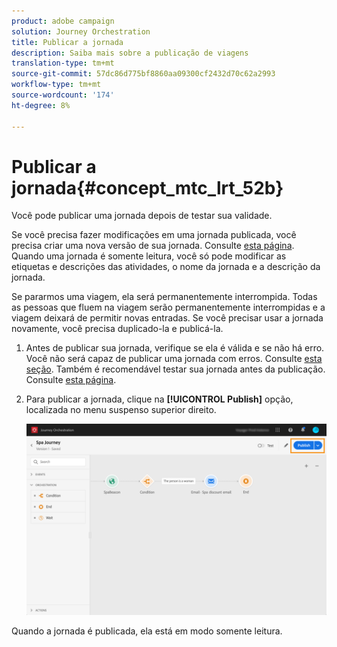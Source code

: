 ```yaml
---
product: adobe campaign
solution: Journey Orchestration
title: Publicar a jornada
description: Saiba mais sobre a publicação de viagens
translation-type: tm+mt
source-git-commit: 57dc86d775bf8860aa09300cf2432d70c62a2993
workflow-type: tm+mt
source-wordcount: '174'
ht-degree: 8%

---
```



# Publicar a jornada{#concept_mtc_lrt_52b}

Você pode publicar uma jornada depois de testar sua validade.

Se você precisa fazer modificações em uma jornada publicada, você precisa criar uma nova versão de sua jornada. Consulte [esta página](../building-journeys/journey-versions.md). Quando uma jornada é somente leitura, você só pode modificar as etiquetas e descrições das atividades, o nome da jornada e a descrição da jornada.

Se pararmos uma viagem, ela será permanentemente interrompida. Todas as pessoas que fluem na viagem serão permanentemente interrompidas e a viagem deixará de permitir novas entradas. Se você precisar usar a jornada novamente, você precisa duplicado-la e publicá-la.

1. Antes de publicar sua jornada, verifique se ela é válida e se não há erro. Você não será capaz de publicar uma jornada com erros. Consulte [esta seção](../about/troubleshooting.md#section_h3q_kqk_fhb). Também é recomendável testar sua jornada antes da publicação. Consulte [esta página](../building-journeys/testing-the-journey.md).
1. Para publicar a jornada, clique na **[!UICONTROL Publish]** opção, localizada no menu suspenso superior direito.

   ![](../assets/journeyuc1_18.png)

Quando a jornada é publicada, ela está em modo somente leitura.
